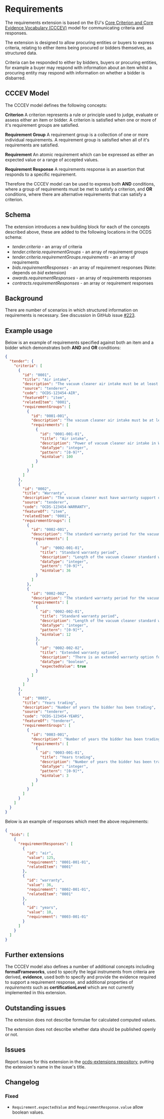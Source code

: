 # Requirements

The requirements extension is based on the EU's [Core Criterion and Core Evidence Vocabulary (CCCEV)](https://joinup.ec.europa.eu/node/153001) model for communicating criteria and responses.

The extension is designed to allow procuring entities or buyers to express criteria, relating to either items being procured or bidders themselves, as structured data.

Criteria can be responded to either by bidders, buyers or procuring entities, for example a buyer may respond with information about an item whilst a procuring entity may respond with information on whether a bidder is disbarred.

## CCCEV Model

The CCCEV model defines the following concepts:

**Criterion**
A criterion represents a rule or principle used to judge, evaluate or assess either an item or bidder. A criterion is satisfied when one or more of it's requirement groups are satisfied.

**Requirement Group**
A requirement group is a collection of one or more individual requirements. A requirement group is satisfied when all of it's requirements are satisfied.

**Requirement**
An atomic requirement which can be expressed as either an expected value or a range of accepted values.

**Requirement Response**
A requirements response is an assertion that responds to a specific requirement.

Therefore the CCCEV model can be used to express both **AND** conditions, where a group of requirements must be met to satisfy a criterion, and **OR** conditions, where there are alternative requirements that can satisfy a criterion.

## Schema

The extension introduces a new building block for each of the concepts described above, these are added to the following locations in the OCDS schema:

- *tender.criteria* - an array of criteria
- *tender.criteria.requirementGroups* - an array of requirement groups
- *tender.criteria.requirementGroups.requirements* - an array of requirements
- *bids.requirementResponses* - an array of requirement responses (Note: depends on *bid* extension)
- *awards.requirementResponses* - an array of requirements responses
- *contracts.requirementResponses* - an array or requirement responses

## Background

There are number of scenarios in which structured information on requirements is necessary. See discussion in GitHub issue [#223](https://github.com/open-contracting/standard/issues/223).

## Example usage

Below is an example of requirements specified against both an item and a bidder which demonstrates both **AND** and **OR** conditions:

```json
{
  "tender": {
    "criteria": [
      {
        "id": "0001",
        "title": "Air intake",
        "description": "The vacuum cleaner air intake must be at least 100W",
        "source": "tenderer",
        "code": "OCDS-123454-AIR",
        "featureOf": "item",
        "relatedItem": "0001",
        "requirementGroups": [
          {
            "id": "0001-001",
            "description": "The vacuum cleaner air intake must be at least 100W",
            "requirements": [
              {
                "id": "0001-001-01",
                "title": "Air intake",
                "description": "Power of vacuum cleaner air intake in W",
                "dataType": "integer",
                "pattern": "[0-9]*",
                "minValue": 100
              }
            ]
          }
        ]
      },
      {
        "id": "0002",
        "title": "Warranty",
        "description": "The vacuum cleaner must have warranty support options for at least 36 months",
        "source": "tenderer",
        "code": "OCDS-123454-WARRANTY",
        "featureOf": "item",
        "relatedItem": "0001",
        "requirementGroups": [
          {
            "id": "0002-001",
            "description": "The standard warranty period for the vacuum cleaner must be at least 36 months",
            "requirements": [
              {
                "id": "0002-001-01",
                "title": "Standard warranty period",
                "description": "Length of the vacuum cleaner standard warranty period in months",
                "dataType": "integer",
                "pattern": "[0-9]*",
                "minValue": 36
              }
            ]
          },
          {
            "id": "0002-002",
            "description": "The standard warranty period for the vacuum cleaner must be at least 12 months with an option to extend to 36 months",
            "requirements": [
              {
                "id": "0002-002-01",
                "title": "Standard warranty period",
                "description": "Length of the vacuum cleaner standard warranty period in months",
                "dataType": "integer",
                "pattern": "[0-9]*",
                "minValue": 12
              },
              {
                "id": "0002-002-02",
                "title": "Extended warranty option",
                "description": "There is an extended warranty option for at least 36 months",
                "dataType": "boolean",
                "expectedValue": true
              }
            ]
          }
        ]
      },
      {
        "id": "0003",
        "title": "Years trading",
        "description": "Number of years the bidder has been trading",
        "source": "tenderer",
        "code": "OCDS-123454-YEARS",
        "featureOf": "tenderer",
        "requirementGroups": [
          {
            "id": "0003-001",
            "description": "Number of years the bidder has been trading",
            "requirements": [
              {
                "id": "0003-001-01",
                "title": "Years trading",
                "description": "Number of years the bidder has been trading",
                "dataType": "integer",
                "pattern": "[0-9]*",
                "minValue": 3
              }
            ]
          }
        ]
      }
    ]
  }
}
```

Below is an example of responses which meet the above requirements:

```json
{
  "bids": [
    {
      "requirementResponses": [
        {
          "id": "air",
          "value": 125,
          "requirement": "0001-001-01",
          "relatedItem": "0001"
        },
        {
          "id": "warranty",
          "value": 36,
          "requirement": "0002-001-01",
          "relatedItem": "0001"
        },
        {
          "id": "years",
          "value": 10,
          "requirement": "0003-001-01"
        }
      ]
    }
  ]
}
```

## Further extensions

The CCCEV model also defines a number of additional concepts including **formalFrameworks**, used to specify the legal instruments from criteria are derived, **evidence**, used both to specify and provide the evidence required to support a requirement response, and additional properties of *requirements* such as **certificationLevel** which are not currently implemented in this extension.

## Outstanding issues

The extension does not describe formulae for calculated computed values.

The extension does not describe whether data should be published openly or not.

## Issues

Report issues for this extension in the [ocds-extensions repository](https://github.com/open-contracting/ocds-extensions/issues), putting the extension's name in the issue's title.

## Changelog

### Fixed

* `Requirement.expectedValue` and `RequirementResponse.value` allow boolean values.
